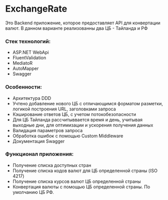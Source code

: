 # ExchangeRate
Это Backend приложение, которое предоставляет API для конвертации валют.
В данном варианте реализованны два ЦБ - Тайланда и РФ

### Стек технологий:
- ASP.NET WebApi
- FluentValidation
- MediatoR
- AutoMapper
- Swagger

### Особенности:
- Архитектура DDD
- Учтено добавление нового ЦБ с отличающимся форматом разметки, логикой построения URL, заголовками запроса
- Кэширование ответов ЦБ, с учетом потокобезопасности
- Для ЦБ Тайланда рассчитыввается время и день, учитывая выходные дни, для оптимизации и ускорения получения данных
- Валидация параметров запроса
- Обработка ошибок с помощью Custom Middleware
- Документация Swagger

### Функционал приложения:
- Получение списка доступных стран
- Получение списка кодов валют для ЦБ определенной страны (ISO 4217)
- Получение списка курсов валют ЦБ определенной страны
- Конвертация валюты с помощью ЦБ определенной страны. По умолчанию ЦБ РФ.
